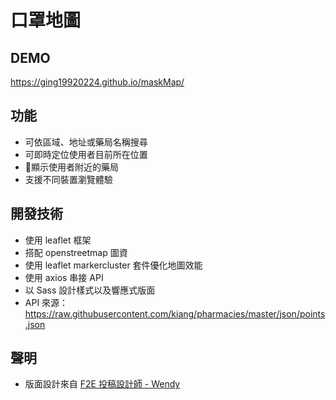 # 口罩地圖

## DEMO
  <https://ging19920224.github.io/maskMap/>

## 功能
  * 可依區域、地址或藥局名稱搜尋
  * 可即時定位使用者目前所在位置
  * 顯示使用者附近的藥局
  * 支援不同裝置瀏覽體驗

## 開發技術
  * 使用 leaflet 框架
  * 搭配 openstreetmap 圖資
  * 使用 leaflet markercluster 套件優化地圖效能
  * 使用 axios 串接 API
  * 以 Sass 設計樣式以及響應式版面
  * API 來源： <https://raw.githubusercontent.com/kiang/pharmacies/master/json/points.json>

## 聲明
  * 版面設計來自 [F2E 投稿設計師 - Wendy](https://challenge.thef2e.com/user/2259)